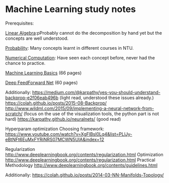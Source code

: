 # Machine Learning study notes

Prerequisites: 

[Linear Algebra]( http://www.deeplearningbook.org/contents/linear_algebra.html):pProbably cannot do the decomposition by hand yet but the concepts are well understood. 

[Probability]( http://www.deeplearningbook.org/contents/prob.html ): Many concepts learnt in different courses in NTU.

[Numerical Computation](http://www.deeplearningbook.org/contents/numerical.html ): Have seen each concept before, never had the chance to practice. 



[Machine Learning Basics](http://www.deeplearningbook.org/contents/ml.html ) (66 pages)  

[Deep FeedForward Net](http://www.deeplearningbook.org/contents/mlp.html) (60 pages)

Additionally:
https://medium.com/@karpathy/yes-you-should-understand-backprop-e2f06eab496b (light read, understood these issues already.) 
https://colah.github.io/posts/2015-08-Backprop/
http://www.wildml.com/2015/09/implementing-a-neural-network-from-scratch/ (focus on the use of the visualization tools, the python part is not hard) 
https://karpathy.github.io/neuralnets/ (good read) 

Hyperparam optimization
Choosing framework: 
https://www.youtube.com/watch?v=XgFlBsl0Lq4&list=PLlJy-eBtNFt6EuMxFYRiNRS07MCWN5UIA&index=12 

Regularization http://www.deeplearningbook.org/contents/regularization.html 
Optimization http://www.deeplearningbook.org/contents/regularization.html 
Practical Methodology http://www.deeplearningbook.org/contents/guidelines.html 

Additionally: 
https://colah.github.io/posts/2014-03-NN-Manifolds-Topology/ 